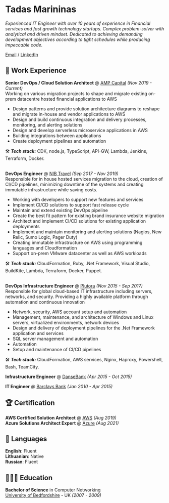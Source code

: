 # Tadas Marininas

_Experienced IT Engineer with over 10 years of experience in Financial services and fast growth technology startups. Complex problem-solver with analytical and driven mindset. Dedicated to achieving demanding development objectives according to tight schedules while producing impeccable code._ <br>

[Email](mailto:tadas.marininas@gmail.com)  / [LinkedIn](https://www.linkedin.com/in/tadasmarininas/) 

## 💼 Work Experience

**Senior DevOps / Cloud Solution Architect** @ [AMP Capital](https://www.ampcapital.com/au/en/home) _(Nov 2019 - Current)_ <br>
Working on various migration projects to shape and migrate existing on-prem datacentre hosted financial applications to AWS
  - Design patterns and provide solution architecture diagrams to reshape and migrate in-house and vendor applications to AWS
  - Design and build continuous integration and delivery processes, monitoring, and alerting solutions
  - Design and develop serverless microservice applications in AWS
  - Building integrations between applications
  - Create deployment pipelines and automation
  
🛠️ **_Tech stack:_** CDK, node.js, TypeScript, API-GW, Lambda, Jenkins, Terraform, Docker.
<br><br>

**DevOps Engineer** @ [NIB Travel](https://www.nib.com.au/) _(Sep 2017 - Nov 2019)_ <br>
Responsible for in house hosted services migration to the cloud, creation of CI/CD pipelines, minimizing downtime of the systems and creating immutable
infrastructure while saving costs.
  - Working with developers to support new features and services
  - Implement CI/CD solutions to support fast release cycle
  - Maintain and extend existing DevOps pipeline
  - Create the best fit pattern for existing brand insurance website migration
  - Architect and implement CI/CD solutions for existing application deployments
  - Implement and maintain monitoring and alerting solutions (Nagios, New Relic, Sumo Logic, Pager Duty)
  - Creating immutable infrastructure on AWS using programming languages and Cloudformation
  - Support on-prem VMware datacenter as well as AWS workloads
  
🛠️ **_Tech stack:_** CloudFormation, Ruby, .Net Framework, Visual Studio, BuildKite, Lambda, Terraform, Docker, Puppet.
<br><br>

**DevOps Infrastructure Engineer** @ [Plutora](https://www.plutora.com/) _(Nov 2015 - Sep 2017)_ <br>
Responsible for global cloud-based IT infrastructure including servers, networks, and security. Providing a highly available platform through automation and continuous innovation
  - Network, security, AWS account setup and automation
  - Management, maintenance, and architecture of Windows and Linux servers, virtualized environments, network devices
  - Design and delivery of deployment pipelines for the .Net Framework application and services
  - SQL server management and automation
  - Automation
  - Setup and maintenance of CI/CD pipelines
 
  
🛠️ **_Tech stack:_** CloudFormation, AWS services, Nginx, Haproxy, Powershell, Bash, TeamCity.
<br>

**Infrastructure Engineer** @ [DanseBank](https://danskebank.com/) _(Apr 2015 - Oct 2015)_ <br>
  
**IT Engineer** @ [Barclays Bank](https://www.barclays.co.uk/) _(Jan 2010 - Apr 2015)_ 
    <br>
    

## 🏆 Certification

**AWS Certified Solution Architect** @ [AWS](https://aws.amazon.com/certification/certified-solutions-architect-associate/) _(Aug 2019)_ <br>
**Azure Solutions Architect Expert** @ [Azure](https://www.credly.com/badges/56c6a3b3-cb66-4ed1-9481-93b61c2e16c5?source=linked_in_profile) _(Aug 2021)_ <br>

## 💭 Languages

**English**: Fluent <br>
**Lithuanian**: Native <br>
**Russian**: Fluent


## 👩🏼‍🎓 Education

**Bachelor of Science** in Computer  Networking<br>
[University of Bedfordshire](https://www.beds.ac.uk/) - UK _(2007 - 2009)_
